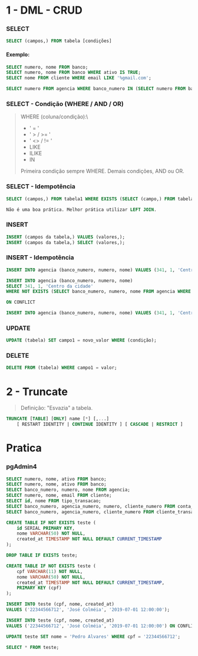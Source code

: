 # 1 - DML - CRUD
### SELECT
````SQL
SELECT (campos,) FROM tabela [condições]
````
#### Exemplo:
````SQL
SELECT numero, nome FROM banco;
SELECT numero, nome FROM banco WHERE ativo IS TRUE;
SELECT nome FROM cliente WHERE email LIKE '%gmail.com';

SELECT numero FROM agencia WHERE banco_numero IN (SELECT numero FROM banco WHERE nome ILIKE '%Bradesco%');
````

### SELECT - Condição (WHERE / AND / OR)
> WHERE (coluna/condição):\
> - ' = ' 
> - ' > / >= ' 
> - ' <> / != '
> - LIKE
> - ILIKE
> - IN 
> 
> Primeira condição sempre WHERE. Demais condições, AND ou OR.

### SELECT - Idempotência
````SQL
SELECT (campos,) FROM tabela1 WHERE EXISTS (SELECT (campo,) FROM tabela2 WHERE campo1 = valor 1 [AND/OR campoN = valorN]);

Não é uma boa prática. Melhor prática utilizar LEFT JOIN.
````

### INSERT
````SQL
INSERT (campos da tabela,) VALUES (valores,);
INSERT (campos da tabela,) SELECT (valores,);
````

### INSERT - Idempotência
````SQL
INSERT INTO agencia (banco_numero, numero, nome) VALUES (341, 1, 'Centro da cidade');

INSERT INTO agencia (banco_numero, numero, nome) 
SELECT 341, 1, 'Centro da cidade'
WHERE NOT EXISTS (SELECT banco_numero, numero, nome FROM agencia WHERE banco_numero = 341 AND numero = 1 AND nome = 'Centro da cidade');

ON CONFLICT

INSERT INTO agencia (banco_numero, numero, nome) VALUES (341, 1, 'Centro da cidade') ON CONFLICT (banco_numero, numero) DO NOTHING;
````

### UPDATE
````SQL
UPDATE (tabela) SET campo1 = novo_valor WHERE (condição);
````
### DELETE
````SQL
DELETE FROM (tabela) WHERE campo1 = valor;
````

# 2 - Truncate
> Definição: "Esvazia" a tabela.

````SQL
TRUNCATE [TABLE] [ONLY] name [*] [,...]
    [ RESTART IDENTITY | CONTINUE IDENTITY ] [ CASCADE | RESTRICT ]
````

# Pratica 

### pgAdmin4

````SQL
SELECT numero, nome, ativo FROM banco;
SELECT numero, nome, ativo FROM banco;
SELECT banco_numero, numero, nome FROM agencia;
SELECT numero, nome, email FROM cliente;
SELECT id, nome FROM tipo_transacao;
SELECT banco_numero, agencia_numero, numero, cliente_numero FROM conta_corrente;
SELECT banco_numero, agencia_numero, cliente_numero FROM cliente_transacoes;

CREATE TABLE IF NOT EXISTS teste (
	id SERIAL PRIMARY KEY,
	nome VARCHAR(50) NOT NULL,
	created_at TIMESTAMP NOT NULL DEFAULT CURRENT_TIMESTAMP
);

DROP TABLE IF EXISTS teste;

CREATE TABLE IF NOT EXISTS teste (
	cpf VARCHAR(11) NOT NULL,
	nome VARCHAR(50) NOT NULL,
	created_at TIMESTAMP NOT NULL DEFAULT CURRENT_TIMESTAMP,
	PRIMARY KEY (cpf)
);

INSERT INTO teste (cpf, nome, created_at)
VALUES ('22344566712', 'José Colméia', '2019-07-01 12:00:00');

INSERT INTO teste (cpf, nome, created_at)
VALUES ('22344566712', 'José Colméia', '2019-07-01 12:00:00') ON CONFLICT (cpf) DO NOTHING;

UPDATE teste SET nome = 'Pedro Alvares' WHERE cpf = '22344566712';

SELECT * FROM teste;
````